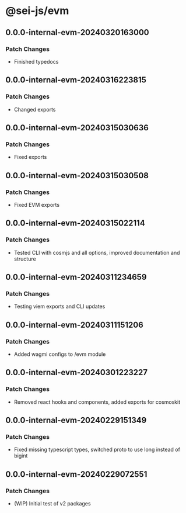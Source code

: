 # @sei-js/evm

## 0.0.0-internal-evm-20240320163000

### Patch Changes

- Finished typedocs

## 0.0.0-internal-evm-20240316223815

### Patch Changes

- Changed exports

## 0.0.0-internal-evm-20240315030636

### Patch Changes

- Fixed exports

## 0.0.0-internal-evm-20240315030508

### Patch Changes

- Fixed EVM exports

## 0.0.0-internal-evm-20240315022114

### Patch Changes

- Tested CLI with cosmjs and all options, improved documentation and structure

## 0.0.0-internal-evm-20240311234659

### Patch Changes

- Testing viem exports and CLI updates

## 0.0.0-internal-evm-20240311151206

### Patch Changes

- Added wagmi configs to /evm module

## 0.0.0-internal-evm-20240301223227

### Patch Changes

- Removed react hooks and components, added exports for cosmoskit

## 0.0.0-internal-evm-20240229151349

### Patch Changes

- Fixed missing typescript types, switched proto to use long instead of bigint

## 0.0.0-internal-evm-20240229072551

### Patch Changes

- (WIP) Initial test of v2 packages
